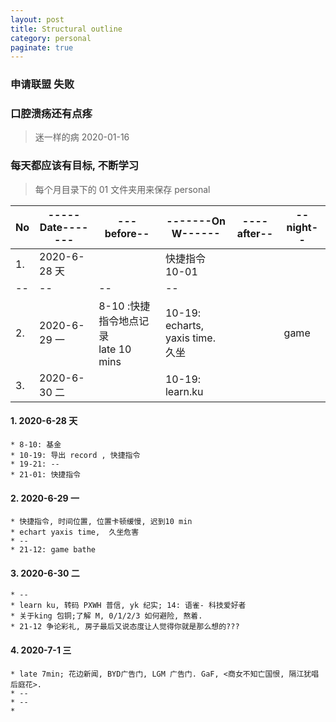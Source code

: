```yaml
---
layout: post
title: Structural outline
category: personal
paginate: true
---
```



### 申请联盟  失败
### 口腔溃疡还有点疼
> 迷一样的病 2020-01-16  
### 每天都应该有目标, 不断学习
> 每个月目录下的 01 文件夹用来保存 personal    

 No | -----Date------- | ---before-- | -------On W------ | ----after--  |--night--
 --- |--- | --- | --- | --- | ---
1. | 2020-6-28 天 | |快捷指令 10-01  | 
--|--|--|--|   
2. | 2020-6-29 一 |8-10 :快捷指令地点记录 <br> late 10 mins| 10-19: echarts, yaxis time. <br> 久坐 | |game
3. | 2020-6-30 二 | |10-19: learn.ku | |  

#### 1. 2020-6-28 天   
    * 8-10: 基金  
    * 10-19: 导出 record , 快捷指令
    * 19-21: --  
    * 21-01: 快捷指令
#### 2. 2020-6-29 一   
    * 快捷指令, 时间位置, 位置卡顿缓慢, 迟到10 min
    * echart yaxis time,  久坐危害  
    * --
    * 21-12: game bathe
#### 3. 2020-6-30 二  
    * --
    * learn ku, 转码 PXWH 普信, yk 纪实; 14: 语雀- 科技爱好者 
    * 关于king 包铜;了解 M, 0/1/2/3 如何避险, 熬着.
    * 21-12 争论彩礼, 房子最后又说态度让人觉得你就是那么想的???
#### 4. 2020-7-1 三  
    * late 7min; 花边新闻, BYD广告门, LGM 广告门. GaF, <商女不知亡国恨, 隔江犹唱后庭花>.
    * --
    * --
    *   
